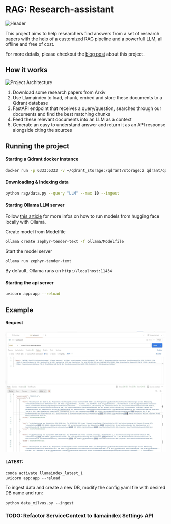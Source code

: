 # RAG: Research-assistant

![Header](images/readme_header.png)

This project aims to help researchers find answers from a set of research papers with the help of a customized RAG pipeline and a powerfull LLM, all offline and free of cost.

For more details, please checkout the [blog post](https://otmaneboughaba.com/posts/local-rag-api) about this project.

## How it works

![Project Architecture](images/local-rag-architecture.png)

1. Download some research papers from Arxiv
2. Use Llamaindex to load, chunk, embed and store these documents to a Qdrant database
3. FastAPI endpoint that receives a query/question, searches through our documents and find the best matching chunks
4. Feed these relevant documents into an LLM as a context
5. Generate an easy to understand answer and return it as an API response alongside citing the sources

## Running the project

#### Starting a Qdrant docker instance

```bash
docker run -p 6333:6333 -v ~/qdrant_storage:/qdrant/storage:z qdrant/qdrant
```

#### Downloading & Indexing data

```bash
python rag/data.py --query "LLM" --max 10 --ingest
```

#### Starting Ollama LLM server

Follow [this article](https://otmaneboughaba.com/posts/local-llm-ollama-huggingface/) for more infos on how to run models from hugging face locally with Ollama.

Create model from Modelfile

```bash
ollama create zephyr-tender-text -f ollama/Modelfile 
```

Start the model server

```bash
ollama run zephyr-tender-text
```

By default, Ollama runs on ```http://localhost:11434```

#### Starting the api server

```bash
uvicorn app:app --reload
```


## Example

#### Request

![Post Request](images/post_request.png)

<!-- #### Response
![Response](images/response.png) -->

#### LATEST:
```
conda activate llamaindex_latest_1
uvicorn app:app --reload
```

To ingest data and create a new DB, modify the config yaml file with desired DB name and run:

``` 
python data_milvus.py --ingest
```

### TODO: Refactor ServiceContext to llamaindex Settings API

<!-- TODO: Add detailed steps for refactoring ServiceContext to use the llamaindex Settings API. Include code examples and configuration changes required. -->